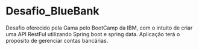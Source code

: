 # Desafio_BlueBank
Desafio oferecido pela Gama pelo BootCamp  da IBM, com o intuito de criar uma API RestFul utilizando Spring boot e spring data. Aplicação  terá o propósito de gerenciar contas bancárias.
